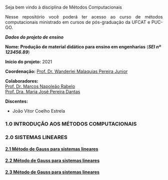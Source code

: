 Seja bem vindo à disciplina de Métodos Computacionais
<p align="justify">Nesse repositório você poderá ter acesso ao curso de métodos computacionais ministrado em cursos de pós-graduação da UFCAT e PUC-GO.</p> 

_**Dados do projeto de ensino**_  

**Nome: Produção de material didático para ensino em engenharias**  (_**SEI nº 123456.89**_)  

**Início do projeto:** 2021  

**Coordenação:** [Prof. Dr. Wanderlei Malaquias Pereira Junior](http://lattes.cnpq.br/2268506213083114)     

**Colaboradores:**   
[Prof. Dr. Marcos Napoleão Rabelo](http://lattes.cnpq.br/2268506213083114)     
[Prof. Dra. Maria José Pereira Dantas](http://lattes.cnpq.br/2268506213083114)     

**Discentes:**    
- João Vitor Coelho Estrela    

### 1.0 INTRODUÇÃO AOS MÉTODOS COMPUTACIONAIS
### 2.0 SISTEMAS LINEARES
#### [2.1 Método de Gauss para sistemas lineares]()
#### [2.2 Método de Gauss para sistemas lineares]()
#### [2.3 Método de Gauss para sistemas lineares]()

